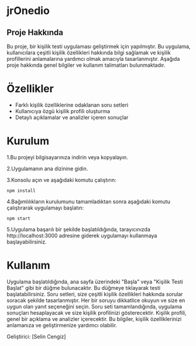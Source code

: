 # jrOnedio

## Proje Hakkında ## 
Bu proje, bir kişilik testi uygulaması geliştirmek için yapılmıştır. Bu uygulama, kullanıcılara çeşitli kişilik özellikleri hakkında bilgi sağlamak ve kişilik profillerini anlamalarına yardımcı olmak amacıyla tasarlanmıştır. Aşağıda proje hakkında genel bilgiler ve kullanım talimatları bulunmaktadır.

# Özellikler # 
- Farklı kişilik özelliklerine odaklanan soru setleri
- Kullanıcıya özgü kişilik profili oluşturma
- Detaylı açıklamalar ve analizler içeren sonuçlar


# Kurulum  # 
1.Bu projeyi bilgisayarınıza indirin veya kopyalayın.

2.Uygulamanın ana dizinine gidin.

3.Konsolu açın ve aşağıdaki komutu çalıştırın:

`npm install`

4.Bağımlılıkların kurulumunu tamamladıktan sonra aşağıdaki komutu çalıştırarak uygulamayı başlatın:

`npm start`

5.Uygulama başarılı bir şekilde başlatıldığında, tarayıcınızda http://localhost:3000 adresine giderek uygulamayı kullanmaya başlayabilirsiniz.

# Kullanım #
Uygulama başlatıldığında, ana sayfa üzerindeki "Başla" veya "Kişilik Testi Başlat" gibi bir düğme bulunacaktır. Bu düğmeye tıklayarak testi başlatabilirsiniz.
Soru setleri, size çeşitli kişilik özellikleri hakkında sorular soracak şekilde tasarlanmıştır. Her bir soruyu dikkatlice okuyun ve size en uygun olan yanıt seçeneğini seçin.
Soru seti tamamlandığında, uygulama sonuçları hesaplayacak ve size kişilik profilinizi gösterecektir.
Kişilik profili, genel bir açıklama ve analizler içerecektir. Bu bilgiler, kişilik özelliklerinizi anlamanıza ve geliştirmenize yardımcı olabilir.

Geliştirici: [Selin Cengiz]
